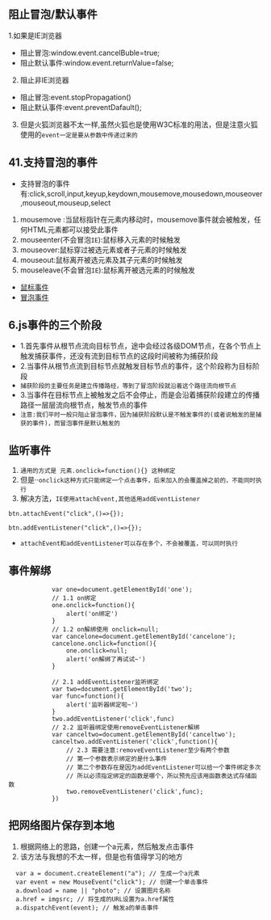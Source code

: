 ## 阻止冒泡/默认事件
1.如果是IE浏览器
* 阻止冒泡:window.event.cancelBuble=true;
* 阻止默认事件:window.event.returnValue=false;
2. 阻止非IE浏览器
* 阻止冒泡:event.stopPropagation()
* 阻止默认事件:event.preventDafault();
3. 但是火狐浏览器不太一样,虽然火狐也是使用W3C标准的用法，但是注意火狐使用的`event一定是要从参数中传递过来的`


## 41.支持冒泡的事件
* 支持冒泡的事件有:click,scroll,input,keyup,keydown,mousemove,mousedown,mouseover,mouseout,mouseup,select
1. mousemove :当鼠标指针在元素内移动时，mousemove事件就会被触发，任何HTML元素都可以接受此事件
2. mouseenter(不会冒泡`IE`):鼠标移入元素的时候触发
3. mouseover:鼠标穿过被选元素或者子元素的时候触发
4. mouseout:鼠标离开被选元素及其子元素的时候触发
5. mouseleave(不会冒泡`IE`):鼠标离开被选元素的时候触发
* [鼠标事件](https://blog.csdn.net/u010297791/article/details/57412796)
* [冒泡事件](https://www.cnblogs.com/rubylouvre/p/5080464.html)


## 6.js事件的三个阶段
* 1.首先事件从根节点流向目标节点，途中会经过各级DOM节点，在各个节点上触发捕获事件，还没有流到目标节点的这段时间被称为捕获阶段
* 2.当事件从根节点流到目标节点就触发目标节点的事件，这个阶段称为目标阶段
* `捕获阶段的主要任务是建立传播路经，等到了冒泡阶段就沿着这个路径流向根节点`
* 3.当事件在目标节点上被触发之后不会停止，而是会沿着捕获阶段建立的传播路径一层层流向根节点，触发节点的事件
* `注意:我们平时一般只阻止冒泡事件，因为捕获阶段默认是不触发事件的(或者说触发的是捕获的事件)，而冒泡事件是默认触发的`


## 监听事件
1. `通用的方式是 元素.onclick=function(){} 这种绑定`
2. 但是··`onclick这种方式只能绑定一个点击事件，后来加入的会覆盖掉之前的，不能同时执行`
3. 解决方法，`IE使用attachEvent,其他适用addEventListener`
```
btn.attachEvent("click",()=>{});

btn.addEventListener("click",()=>{});
```
* `attachEvent和addEventListener可以存在多个，不会被覆盖，可以同时执行`

## 事件解绑
```
			var one=document.getElementById('one');
			// 1.1 on绑定
			one.onclick=function(){
				alert('on绑定')
			}
			// 1.2 on解绑使用 onclick=null;
			var cancelone=document.getElementById('cancelone');
			cancelone.onclick=function(){
				one.onclick=null;
				alert('on解绑了再试试~')
			}
			
			// 2.1 addEventListener监听绑定
			var two=document.getElementById('two');
			var func=function(){
				alert('监听器绑定啦~')
			}
			two.addEventListener('click',func)
			// 2.2 监听器绑定使用removeEventListener解绑
			var canceltwo=document.getElementById('canceltwo');
			canceltwo.addEventListener('click',function(){
				// 2.3 需要注意:removeEventListener至少有两个参数
				// 第一个参数表示绑定的是什么事件
				// 第二个参数存在是因为addEventListener可以给一个事件绑定多次
				// 所以必须指定绑定的函数是哪个，所以预先应该用函数表达式存储函数
				two.removeEventListener('click',func);
			})
```

## 把网络图片保存到本地
1. 根据网络上的思路，创建一个a元素，然后触发点击事件
2. 该方法与我想的不太一样，但是也有值得学习的地方
```
  var a = document.createElement("a"); // 生成一个a元素
  var event = new MouseEvent("click"); // 创建一个单击事件
  a.download = name || "photo"; // 设置图片名称
  a.href = imgsrc; // 将生成的URL设置为a.href属性
  a.dispatchEvent(event); // 触发a的单击事件
